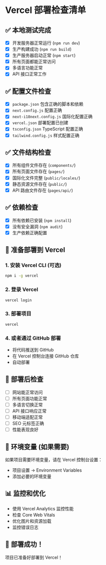 # Vercel 部署检查清单

## ✅ 本地测试完成
- [x] 开发服务器正常运行 (`npm run dev`)
- [x] 生产构建成功 (`npm run build`)
- [x] 生产服务器启动正常 (`npm start`)
- [x] 所有页面都能正常访问
- [x] 多语言功能正常
- [x] API 接口正常工作

## ✅ 配置文件检查
- [x] `package.json` 包含正确的脚本和依赖
- [x] `next.config.js` 配置正确
- [x] `next-i18next.config.js` 国际化配置正确
- [x] `vercel.json` 部署配置已创建
- [x] `tsconfig.json` TypeScript 配置正确
- [x] `tailwind.config.js` 样式配置正确

## ✅ 文件结构检查
- [x] 所有组件文件存在 (`components/`)
- [x] 所有页面文件存在 (`pages/`)
- [x] 国际化文件完整 (`public/locales/`)
- [x] 静态资源文件存在 (`public/`)
- [x] API 路由文件存在 (`pages/api/`)

## ✅ 依赖检查
- [x] 所有依赖已安装 (`npm install`)
- [x] 没有安全漏洞 (`npm audit`)
- [x] 生产依赖正确配置

## 🚀 准备部署到 Vercel

### 1. 安装 Vercel CLI (可选)
```bash
npm i -g vercel
```

### 2. 登录 Vercel
```bash
vercel login
```

### 3. 部署项目
```bash
vercel
```

### 4. 或者通过 GitHub 部署
- 将代码推送到 GitHub
- 在 Vercel 控制台连接 GitHub 仓库
- 自动部署

## 📝 部署后检查
- [ ] 网站能正常访问
- [ ] 所有页面功能正常
- [ ] 多语言切换正常
- [ ] API 接口响应正常
- [ ] 移动端适配正常
- [ ] SEO 元标签正确
- [ ] 性能表现良好

## 🔧 环境变量 (如果需要)
如果项目需要环境变量，请在 Vercel 控制台设置：
- 项目设置 → Environment Variables
- 添加必要的环境变量

## 📊 监控和优化
- 使用 Vercel Analytics 监控性能
- 检查 Core Web Vitals
- 优化图片和资源加载
- 监控错误日志

## 🎯 部署成功！
项目已准备好部署到 Vercel！ 